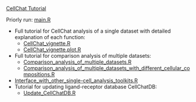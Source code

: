 [CellChat Tutorial](https://github.com/sqjin/CellChat/tree/master/tutorial)

Priorly run:  [main.R](main.R) 

* Full tutorial for CellChat analysis of a single dataset with detailed explanation of each function:  
  *  [CellChat_vignette.R](CellChat_vignette.R) 
    *  [CellChat_vignette.plot.R](CellChat_vignette.plot.R) 
* Full tutorial for comparison analysis of multiple datasets:  
  * [Comparison_analysis_of_multiple_datasets.R](Comparison_analysis_of_multiple_datasets.R) 
  * [Comparison_analysis_of_multiple_datasets_with_different_cellular_compositions.R](Comparison_analysis_of_multiple_datasets_with_different_cellular_compositions.R) 
* [Interface_with_other_single-cell_analysis_toolkits.R](Interface_with_other_single-cell_analysis_toolkits.R) 
* Tutorial for updating ligand-receptor database CellChatDB:  
  *  [Update_CellChatDB.R](Update_CellChatDB.R) 
